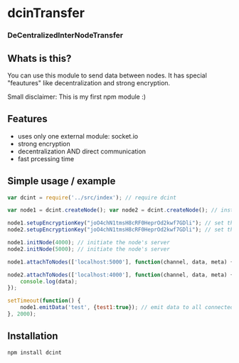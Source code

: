 # dcinTransfer

### **D**e**C**entralized**I**nter**N**ode**T**ransfer

## Whats is this?

You can use this module to send data between nodes. It has special "feautures" like decentralization and strong encryption.

Small disclaimer: This is my first npm module :)

## Features

* uses only one external module: socket.io
* strong encryption
* decentralization AND direct communication
* fast prcessing time

## Simple usage / example

```js
var dcint = require('../src/index'); // require dcint

var node1 = dcint.createNode(); var node2 = dcint.createNode(); // instanciate the first and 2nd node

node1.setupEncryptionKey("joO4chN1tmsH8cRF0HeprOd2kwf7GDli"); // set the same encryption key for both
node2.setupEncryptionKey("joO4chN1tmsH8cRF0HeprOd2kwf7GDli"); // set the same encryption key for both

node1.initNode(4000); // initiate the node's server
node2.initNode(5000); // initiate the node's server

node1.attachToNodes(['localhost:5000'], function(channel, data, meta) {});// attach to the 2nd node

node2.attachToNodes(['localhost:4000'], function(channel, data, meta) { // attach to the first node, stop the timer and log incomming data
    console.log(data);
});

setTimeout(function() {
    node1.emitData('test', {test1:true}); // emit data to all connected nodes, node 2 in this case
}, 2000);
```

## Installation

```bash
npm install dcint
```